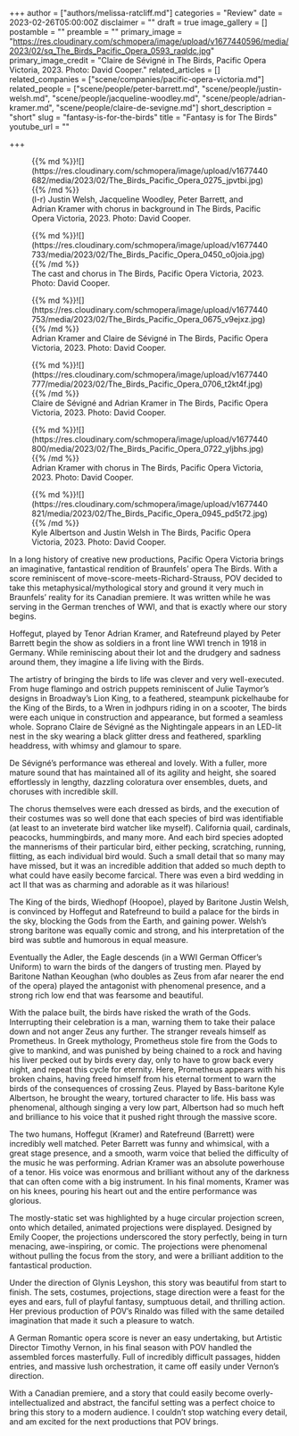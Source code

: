 +++
author = ["authors/melissa-ratcliff.md"]
categories = "Review"
date = 2023-02-26T05:00:00Z
disclaimer = ""
draft = true
image_gallery = []
postamble = ""
preamble = ""
primary_image = "https://res.cloudinary.com/schmopera/image/upload/v1677440596/media/2023/02/sq_The_Birds_Pacific_Opera_0593_raqldc.jpg"
primary_image_credit = "Claire de Sévigné in The Birds, Pacific Opera Victoria, 2023. Photo: David Cooper."
related_articles = []
related_companies = ["scene/companies/pacific-opera-victoria.md"]
related_people = ["scene/people/peter-barrett.md", "scene/people/justin-welsh.md", "scene/people/jacqueline-woodley.md", "scene/people/adrian-kramer.md", "scene/people/claire-de-sevigne.md"]
short_description = "short"
slug = "fantasy-is-for-the-birds"
title = "Fantasy is for The Birds"
youtube_url = ""

+++
<figure data-type="image">{{% md %}}![](https://res.cloudinary.com/schmopera/image/upload/v1677440682/media/2023/02/The_Birds_Pacific_Opera_0275_jpvtbi.jpg){{% /md %}}

<figcaption>(l-r) Justin Welsh, Jacqueline Woodley, Peter Barrett, and Adrian Kramer with chorus in background in The Birds, Pacific Opera Victoria, 2023. Photo: David Cooper.</figcaption>  
</figure>

<figure data-type="image">{{% md %}}![](https://res.cloudinary.com/schmopera/image/upload/v1677440733/media/2023/02/The_Birds_Pacific_Opera_0450_o0joia.jpg){{% /md %}}

<figcaption>The cast and chorus in The Birds, Pacific Opera Victoria, 2023. Photo: David Cooper.</figcaption>  
</figure>

<figure data-type="image">{{% md %}}![](https://res.cloudinary.com/schmopera/image/upload/v1677440753/media/2023/02/The_Birds_Pacific_Opera_0675_v9ejxz.jpg){{% /md %}}

<figcaption>Adrian Kramer and Claire de Sévigné in The Birds, Pacific Opera Victoria, 2023. Photo: David Cooper.</figcaption>  
</figure>

<figure data-type="image">{{% md %}}![](https://res.cloudinary.com/schmopera/image/upload/v1677440777/media/2023/02/The_Birds_Pacific_Opera_0706_t2kt4f.jpg){{% /md %}}

<figcaption>Claire de Sévigné and Adrian Kramer in The Birds, Pacific Opera Victoria, 2023. Photo: David Cooper.</figcaption>  
</figure>

<figure data-type="image">{{% md %}}![](https://res.cloudinary.com/schmopera/image/upload/v1677440800/media/2023/02/The_Birds_Pacific_Opera_0722_yljbhs.jpg){{% /md %}}

<figcaption>Adrian Kramer with chorus in The Birds, Pacific Opera Victoria, 2023. Photo: David Cooper.</figcaption>  
</figure>

<figure data-type="image">{{% md %}}![](https://res.cloudinary.com/schmopera/image/upload/v1677440821/media/2023/02/The_Birds_Pacific_Opera_0945_pd5t72.jpg){{% /md %}}

<figcaption>Kyle Albertson and Justin Welsh in The Birds, Pacific Opera Victoria, 2023. Photo: David Cooper.</figcaption>  
</figure>

In a long history of creative new productions, Pacific Opera Victoria brings an imaginative, fantastical rendition of Braunfels’ opera The Birds. With a score reminiscent of move-score-meets-Richard-Strauss, POV decided to take this metaphysical/mythological story and ground it very much in Braunfels’ reality for its Canadian premiere. It was written while he was serving in the German trenches of WWI, and that is exactly where our story begins.

Hoffegut, played by Tenor Adrian Kramer, and Ratefreund played by Peter Barrett begin the show as soldiers in a front line WWI trench in 1918 in Germany. While reminiscing about their lot and the drudgery and sadness around them, they imagine a life living with the Birds.

The artistry of bringing the birds to life was clever and very well-executed. From huge flamingo and ostrich puppets reminiscent of Julie Taymor’s designs in Broadway’s Lion King, to a feathered, steampunk pickelhaube for the King of the Birds, to a Wren in jodhpurs riding in on a scooter, The birds were each unique in construction and appearance, but formed a seamless whole. Soprano Claire de Sévigné as the Nightingale appears in an LED-lit nest in the sky wearing a black glitter dress and feathered, sparkling headdress, with whimsy and glamour to spare.

De Sévigné’s performance was ethereal and lovely. With a fuller, more mature sound that has maintained all of its agility and height, she soared effortlessly in lengthy, dazzling coloratura over ensembles, duets, and choruses with incredible skill.

The chorus themselves were each dressed as birds, and the execution of their costumes was so well done that each species of bird was identifiable (at least to an inveterate bird watcher like myself). California quail, cardinals, peacocks, hummingbirds, and many more. And each bird species adopted the mannerisms of their particular bird, either pecking, scratching, running, flitting, as each individual bird would. Such a small detail that so many may have missed, but it was an incredible addition that added so much depth to what could have easily become farcical. There was even a bird wedding in act II that was as charming and adorable as it was hilarious!

The King of the birds, Wiedhopf (Hoopoe), played by Baritone Justin Welsh, is convinced by Hoffegut and Ratefreund to build a palace for the birds in the sky, blocking the Gods from the Earth, and gaining power. Welsh’s strong baritone was equally comic and strong, and his interpretation of the bird was subtle and humorous in equal measure.

Eventually the Adler, the Eagle descends (in a WWI German Officer’s Uniform) to warn the birds of the dangers of trusting men. Played by Baritone Nathan Keoughan (who doubles as Zeus from afar nearer the end of the opera) played the antagonist with phenomenal presence, and a strong rich low end that was fearsome and beautiful.

With the palace built, the birds have risked the wrath of the Gods. Interrupting their celebration is a man, warning them to take their palace down and not anger Zeus any further. The stranger reveals himself as Prometheus. In Greek mythology, Prometheus stole fire from the Gods to give to mankind, and was punished by being chained to a rock and having his liver pecked out by birds every day, only to have to grow back every night, and repeat this cycle for eternity. Here, Prometheus appears with his broken chains, having freed himself from his eternal torment to warn the birds of the consequences of crossing Zeus. Played by Bass-baritone Kyle Albertson, he brought the weary, tortured character to life. His bass was phenomenal, although singing a very low part, Albertson had so much heft and brilliance to his voice that it pushed right through the massive score.

The two humans, Hoffegut (Kramer) and Ratefreund (Barrett) were incredibly well matched. Peter Barrett was funny and whimsical, with a great stage presence, and a smooth, warm voice that belied the difficulty of the music he was performing. Adrian Kramer was an absolute powerhouse of a tenor. His voice was enormous and brilliant without any of the darkness that can often come with a big instrument. In his final moments, Kramer was on his knees, pouring his heart out and the entire performance was glorious.

The mostly-static set was highlighted by a huge circular projection screen, onto which detailed, animated projections were displayed. Designed by Emily Cooper, the projections underscored the story perfectly, being in turn menacing, awe-inspiring, or comic. The projections were phenomenal without pulling the focus from the story, and were a brilliant addition to the fantastical production.

Under the direction of Glynis Leyshon, this story was beautiful from start to finish. The sets, costumes, projections, stage direction were a feast for the eyes and ears, full of playful fantasy, sumptuous detail, and thrilling action. Her previous production of POV’s Rinaldo was filled with the same detailed imagination that made it such a pleasure to watch.

A German Romantic opera score is never an easy undertaking, but Artistic Director Timothy Vernon, in his final season with POV handled the assembled forces masterfully. Full of incredibly difficult passages, hidden entries, and massive lush orchestration, it came off easily under Vernon’s direction.

With a Canadian premiere, and a story that could easily become overly-intellectualized and abstract, the fanciful setting was a perfect choice to bring this story to a modern audience. I couldn’t stop watching every detail, and am excited for the next productions that POV brings.